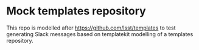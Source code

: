 # Mock templates repository

This repo is modelled after https://github.com/lsst/templates to test generating Slack messages based on templatekit modelling of a templates repository.
